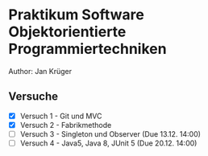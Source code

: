 # Praktikum Software Objektorientierte Programmiertechniken

Author: Jan Krüger

## Versuche
- [X] Versuch 1 - Git und MVC
- [X] Versuch 2 - Fabrikmethode
- [ ] Versuch 3 - Singleton und Observer (Due 13.12. 14:00)
- [ ] Versuch 4 - Java5, Java 8, JUnit 5 (Due 20.12. 14:00)
